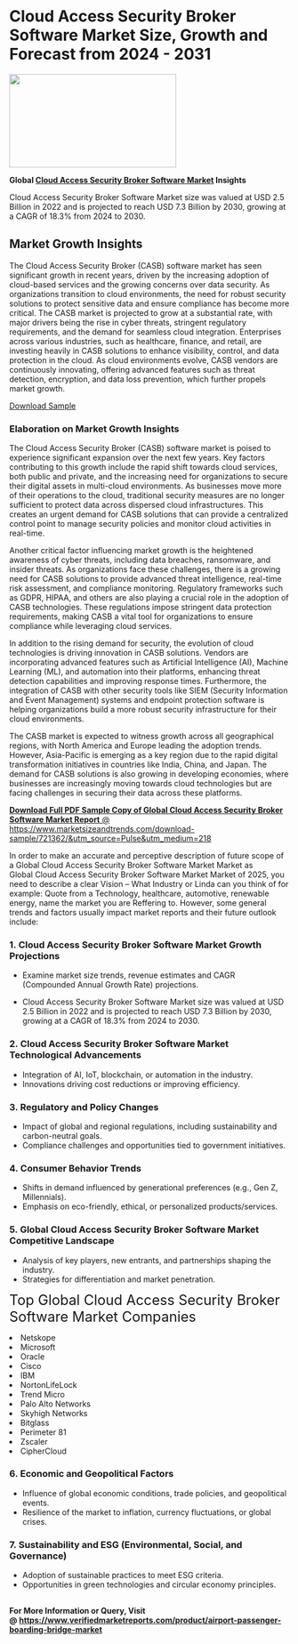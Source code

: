 <H1>Cloud Access Security Broker Software Market Size, Growth and Forecast from 2024 - 2031</H1><img class="aligncenter size-medium wp-image-584254" src="https://thirdeyenews.in/wp-content/uploads/2024/09/Global-Market-Research-300x168.jpeg" alt="" width="300" height="168" /><p><strong>Global&nbsp;<a href="https://www.marketsizeandtrends.com/download-sample/721362/&amp;utm_source=Pulse&amp;utm_medium=218">Cloud Access Security Broker Software Market</a> Insights</strong></p><p>Cloud Access Security Broker Software Market size was valued at USD 2.5 Billion in 2022 and is projected to reach USD 7.3 Billion by 2030, growing at a CAGR of 18.3% from 2024 to 2030.</p><p><h2>Market Growth Insights</h2> <p>The Cloud Access Security Broker (CASB) software market has seen significant growth in recent years, driven by the increasing adoption of cloud-based services and the growing concerns over data security. As organizations transition to cloud environments, the need for robust security solutions to protect sensitive data and ensure compliance has become more critical. The CASB market is projected to grow at a substantial rate, with major drivers being the rise in cyber threats, stringent regulatory requirements, and the demand for seamless cloud integration. Enterprises across various industries, such as healthcare, finance, and retail, are investing heavily in CASB solutions to enhance visibility, control, and data protection in the cloud. As cloud environments evolve, CASB vendors are continuously innovating, offering advanced features such as threat detection, encryption, and data loss prevention, which further propels market growth.</p> <p><a href="#">Download Sample</a></p> <h3>Elaboration on Market Growth Insights</h3> <p>The Cloud Access Security Broker (CASB) software market is poised to experience significant expansion over the next few years. Key factors contributing to this growth include the rapid shift towards cloud services, both public and private, and the increasing need for organizations to secure their digital assets in multi-cloud environments. As businesses move more of their operations to the cloud, traditional security measures are no longer sufficient to protect data across dispersed cloud infrastructures. This creates an urgent demand for CASB solutions that can provide a centralized control point to manage security policies and monitor cloud activities in real-time.</p> <p>Another critical factor influencing market growth is the heightened awareness of cyber threats, including data breaches, ransomware, and insider threats. As organizations face these challenges, there is a growing need for CASB solutions to provide advanced threat intelligence, real-time risk assessment, and compliance monitoring. Regulatory frameworks such as GDPR, HIPAA, and others are also playing a crucial role in the adoption of CASB technologies. These regulations impose stringent data protection requirements, making CASB a vital tool for organizations to ensure compliance while leveraging cloud services.</p> <p>In addition to the rising demand for security, the evolution of cloud technologies is driving innovation in CASB solutions. Vendors are incorporating advanced features such as Artificial Intelligence (AI), Machine Learning (ML), and automation into their platforms, enhancing threat detection capabilities and improving response times. Furthermore, the integration of CASB with other security tools like SIEM (Security Information and Event Management) systems and endpoint protection software is helping organizations build a more robust security infrastructure for their cloud environments.</p> <p>The CASB market is expected to witness growth across all geographical regions, with North America and Europe leading the adoption trends. However, Asia-Pacific is emerging as a key region due to the rapid digital transformation initiatives in countries like India, China, and Japan. The demand for CASB solutions is also growing in developing economies, where businesses are increasingly moving towards cloud technologies but are facing challenges in securing their data across these platforms.</p> <p><a href="#"></p><p><span class=""><strong>Download Full PDF Sample Copy of Global Cloud Access Security Broker Software Market Report</strong> @ <a href="https://www.marketsizeandtrends.com/download-sample/721362/&amp;utm_source=Pulse&amp;utm_medium=218" target="_blank">https://www.marketsizeandtrends.com/download-sample/721362/&amp;utm_source=Pulse&amp;utm_medium=218</a></span></p><p>In order to make an accurate and perceptive description of future scope of a Global&nbsp;Cloud Access Security Broker Software Market Market as Global&nbsp;Cloud Access Security Broker Software Market Market of 2025, you need to describe a clear Vision &ndash; What Industry or Linda can you think of for example: Quote from a Technology, healthcare, automotive, renewable energy, name the market you are Reffering to. However, some general trends and factors usually impact market reports and their future outlook include:</p><h3>1.&nbsp;<strong>Cloud Access Security Broker Software Market Growth Projections</strong></h3><ul><li>Examine market size trends, revenue estimates and CAGR (Compounded Annual Growth Rate) projections.</li><li><p>Cloud Access Security Broker Software Market size was valued at USD 2.5 Billion in 2022 and is projected to reach USD 7.3 Billion by 2030, growing at a CAGR of 18.3% from 2024 to 2030.</p></li></ul><h3>2.&nbsp;<strong>Cloud Access Security Broker Software Market Technological Advancements</strong></h3><ul><li>Integration of AI, IoT, blockchain, or automation in the industry.</li><li>Innovations driving cost reductions or improving efficiency.</li></ul><h3>3.&nbsp;<strong>Regulatory and Policy Changes</strong></h3><ul><li>Impact of global and regional regulations, including sustainability and carbon-neutral goals.</li><li>Compliance challenges and opportunities tied to government initiatives.</li></ul><h3>4.&nbsp;<strong>Consumer Behavior Trends</strong></h3><ul><li>Shifts in demand influenced by generational preferences (e.g., Gen Z, Millennials).</li><li>Emphasis on eco-friendly, ethical, or personalized products/services.</li></ul><h3>5.&nbsp;<strong>Global Cloud Access Security Broker Software Market Competitive Landscape</strong></h3><ul><li>Analysis of key players, new entrants, and partnerships shaping the industry.</li><li>Strategies for differentiation and market penetration.</li></ul><p data-pm-slice="1 1 []"><span style="color: inherit; font-family: inherit; font-size: 25px;">Top Global Cloud Access Security Broker Software Market Companies</span></p><div class="" data-test-id=""><p><li>Netskope</li><li> Microsoft</li><li> Oracle</li><li> Cisco</li><li> IBM</li><li> NortonLifeLock</li><li> Trend Micro</li><li> Palo Alto Networks</li><li> Skyhigh Networks</li><li> Bitglass</li><li> Perimeter 81</li><li> Zscaler</li><li> CipherCloud</li></p></div><h3>6.&nbsp;<strong>Economic and Geopolitical Factors</strong></h3><ul><li>Influence of global economic conditions, trade policies, and geopolitical events.</li><li>Resilience of the market to inflation, currency fluctuations, or global crises.</li></ul><h3>7.&nbsp;<strong>Sustainability and ESG (Environmental, Social, and Governance)</strong></h3><ul><li>Adoption of sustainable practices to meet ESG criteria.</li><li>Opportunities in green technologies and circular economy principles.</li></ul><h2><strong style="font-size: 14px;">For More Information or Query, Visit @&nbsp;</strong><a style="background-color: #ffffff; font-size: 14px;" href="https://www.marketsizeandtrends.com/report/cloud-access-security-broker-software-market/" target="_blank">https://www.verifiedmarketreports.com/product/airport-passenger-boarding-bridge-market</a></h2>
